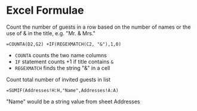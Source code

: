 Excel Formulae
==============


Count the number of guests in a row based on the number of names or the use of & in the title, e.g. "Mr. & Mrs."

	=COUNTA(D2,G2) +IF(REGEXMATCH(C2, "&"),1,0)
    
- `COUNTA` counts the two name columns
- `IF` statement counts +1 if title contains `&`
- `REGEXMATCH` finds the string "&" in a cell 

Count total number of invited guests in list 

	=SUMIF(Addresses!H:H,"Name",Addresses!A:A)
    
"Name" would be a string value from sheet Addresses